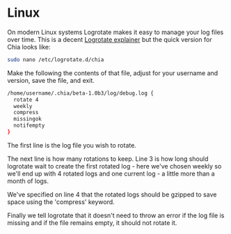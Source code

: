 # Linux

On modern Linux systems Logrotate makes it easy to manage your log files over time. This is a decent [Logrotate explainer](https://www.digitalocean.com/community/tutorials/how-to-manage-logfiles-with-logrotate-on-ubuntu-16-04) but the quick version for Chia looks like:
```bash
sudo nano /etc/logrotate.d/chia
```
Make the following the contents of that file, adjust for your username and version, save the file, and exit.
```bash
/home/username/.chia/beta-1.0b3/log/debug.log {
  rotate 4
  weekly
  compress
  missingok
  notifempty
}
```
The first line is the log file you wish to rotate. 

The next line is how many rotations to keep. Line 3 is how long should logrotate wait to create the first rotated log - here we've chosen weekly so we'll end up with 4 rotated logs and one current log - a little more than a month of logs.

We've specified on line 4 that the rotated logs should be gzipped to save space using the 'compress' keyword.

Finally we tell logrotate that it doesn't need to throw an error if the log file is missing and if the file remains empty, it should not rotate it.

